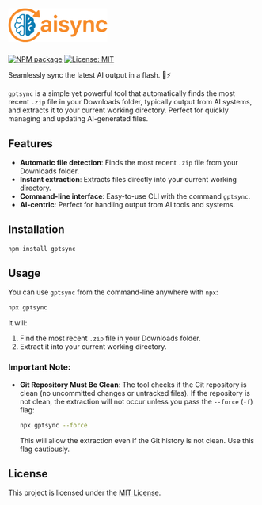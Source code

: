 # <img src="assets/logo.svg" width="200" />

[![NPM package](https://img.shields.io/npm/v/gptsync.svg?style=flat-square)](https://www.npmjs.com/package/gptsync)
[![License: MIT](https://img.shields.io/github/license/mortend/gptsync.svg?style=flat-square)](LICENSE)

Seamlessly sync the latest AI output in a flash. 🧠⚡

`gptsync` is a simple yet powerful tool that automatically finds the most recent `.zip` file in your Downloads folder, typically output from AI systems, and extracts it to your current working directory. Perfect for quickly managing and updating AI-generated files.

## Features

- **Automatic file detection**: Finds the most recent `.zip` file from your Downloads folder.
- **Instant extraction**: Extracts files directly into your current working directory.
- **Command-line interface**: Easy-to-use CLI with the command `gptsync`.
- **AI-centric**: Perfect for handling output from AI tools and systems.

## Installation

```bash
npm install gptsync
```

## Usage

You can use `gptsync` from the command-line anywhere with `npx`:

```bash
npx gptsync
```

It will:
1. Find the most recent `.zip` file in your Downloads folder.
2. Extract it into your current working directory.

### Important Note:
- **Git Repository Must Be Clean**: 
  The tool checks if the Git repository is clean (no uncommitted changes or untracked files). If the repository is not clean, the extraction will not occur unless you pass the `--force` (`-f`) flag:

   ```bash
   npx gptsync --force
   ```

   This will allow the extraction even if the Git history is not clean. Use this flag cautiously.

## License

This project is licensed under the [MIT License](LICENSE).
